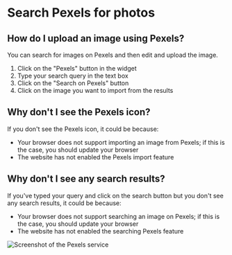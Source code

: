 # Search Pexels for photos

## How do I upload an image using Pexels?

You can search for images on Pexels and then edit and upload the image.

1. Click on the "Pexels" button in the widget
2. Type your search query in the text box
3. Click on the "Search on Pexels" button
4. Click on the image you want to import from the results

## Why don't I see the Pexels icon?

If you don't see the Pexels icon, it could be because:

- Your browser does not support importing an image from Pexels; if this is the case, you should update your browser
- The website has not enabled the Pexels import feature

## Why don't I see any search results?

If you've typed your query and click on the search button but you don't see any search results, it could be because:

- Your browser does not support searching an image on Pexels; if this is the case, you should update your browser
- The website has not enabled the searching Pexels feature

![Screenshot of the Pexels service](/assets/screenshots/pexels.png)
